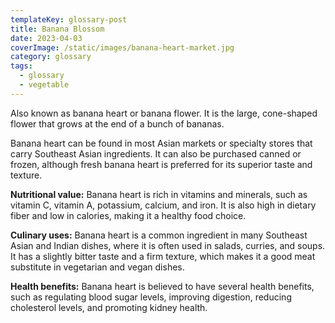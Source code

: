 ```yaml
---
templateKey: glossary-post
title: Banana Blossom
date: 2023-04-03
coverImage: /static/images/banana-heart-market.jpg
category: glossary
tags:
  - glossary
  - vegetable
---
```

Also known as banana heart or banana flower. It is the large, cone-shaped flower that grows at the end of a bunch of bananas. 

Banana heart can be found in most Asian markets or specialty stores that carry Southeast Asian ingredients. It can also be purchased canned or frozen, although fresh banana heart is preferred for its superior taste and texture.

**Nutritional value:** Banana heart is rich in vitamins and minerals, such as vitamin C, vitamin A, potassium, calcium, and iron. It is also high in dietary fiber and low in calories, making it a healthy food choice.

**Culinary uses:** Banana heart is a common ingredient in many Southeast Asian and Indian dishes, where it is often used in salads, curries, and soups. It has a slightly bitter taste and a firm texture, which makes it a good meat substitute in vegetarian and vegan dishes.

**Health benefits:** Banana heart is believed to have several health benefits, such as regulating blood sugar levels, improving digestion, reducing cholesterol levels, and promoting kidney health.
